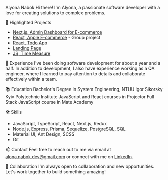 Alyona Nabok
Hi there! I'm Alyona, a passionate software developer with a love for creating solutions to complex problems.

🌟 Highlighted Projects
- [Next.js, Admin Dashboard for E-commerce](https://github.com/nabokok/product_catalog_admin)
- [React, Apple E-commerce](https://github.com/underHeel/product_catalog) - Group project
- [React, Todo App](https://github.com/nabokok/react_todo-app-with-api)
- [Landing Page](https://github.com/nabokok/layout_landing-page)
- [JS, Time Measure](https://github.com/nabokok/time-measure)


💼 Experience
I've been doing software development for about a year and a half.
In addition to development, I also have experience working as a QA engineer, where I learned to pay attention to details and collaborate effectively within a team. 

📚 Education
Bachelor's Degree in System Engineering, NTUU Igor Sikorsky Kyiv Polytechnic Institute
JavaScript and React courses in Projector
Full Stack JavaScript course in Mate Academy

🛠️ Skills
- JavaScript, TypeScript, React, Next.js, Redux
- Node.js, Express, Prisma, Sequelize, PostgreSQL, SQL
- Material UI, Ant Design, SCSS
- Git


📫 Contact
Feel free to reach out to me via email at alona.nabok.dev@gmail.com or connect with me on [LinkedIn](https://www.linkedin.com/in/alyona-nabok/).

🤝 Collaboration
I'm always open to collaboration and new opportunities. Let's work together to build something amazing!
